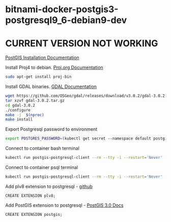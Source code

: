 # bitnami-docker-postgis3-postgresql9_6-debian9-dev

# CURRENT VERSION NOT WORKING

[PostGIS Installation Documentation](https://postgis.net/docs/postgis_installation.html#make_install_postgis_extensions)

Install Proj4 to debian. [Proj.org Documentation](https://proj.org/install.html)
```bash
sudo apt-get install proj-bin
```

Install GDAL binaries.  [GDAL Documentation](https://gdal.org/download.html)
```bash
wget https://github.com/OSGeo/gdal/releases/download/v3.0.2/gdal-3.0.2.tar.gz
tar xzvf gdal-3.0.2.tar.gz
cd gdal-3.0.2
./configure
make -j  $(nproc)
make install
```


Export Postgresql password to environment
```bash
export POSTGRES_PASSWORD=(kubectl get secret --namespace default postgis-postgresql -o jsonpath="{.data.postgresql-password}" | base64 --decode)
```

Connect to container bash terminal
```bash
kubectl run postgis-postgresql-client --rm --tty -i --restart='Never' --namespace default --image docker.io/boyroywax/bitnami-postgis-dev:latest --env="PGPASSWORD=$POSTGRES_PASSWORD" --command -- bash
```

Connect to container psql terminal
```bash
kubectl run postgis-postgresql-client --rm --tty -i --restart='Never' --namespace default --image docker.io/boyroywax/bitnami-postgis-dev:latest --env="PGPASSWORD=$POSTGRES_PASSWORD" --command -- psql --host postgis-postgresql -U postgres -d postgres -p 5432
```


Add plv8 extension to postgresql - [github](https://plv8.github.io)
```postgresql
CREATE EXTENSION plv8;
```


Add PostGIS extension to postgresql - [PostGIS 3.0 Docs](http://postgis.net/docs/manual-3.0/postgis_installation.html#create_new_db_extensions)
```postgresql
CREATE EXTENSION postgis;
```

